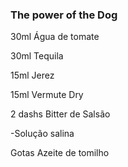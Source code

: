 ### The power of the Dog

30ml Água de tomate

30ml Tequila

15ml Jerez

15ml Vermute Dry

2 dashs Bitter de Salsão

-Solução salina

Gotas Azeite de tomilho
